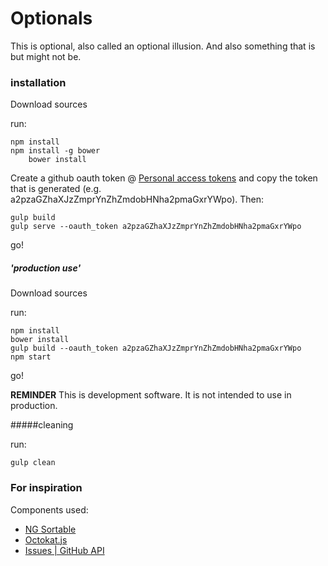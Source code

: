 Optionals
=========

This is optional, also called an optional illusion. And also something that is but might not be.

### installation

Download sources

run:

	npm install
	npm install -g bower
        bower install
    
  Create a github oauth token @ [Personal access tokens](https://github.com/settings/applications) and copy the token that is generated (e.g. a2pzaGZhaXJzZmprYnZhZmdobHNha2pmaGxrYWpo). Then:
	
	gulp build
	gulp serve --oauth_token a2pzaGZhaXJzZmprYnZhZmdobHNha2pmaGxrYWpo

go!

##### 'production use'

Download sources

run:

	npm install
    bower install
    gulp build --oauth_token a2pzaGZhaXJzZmprYnZhZmdobHNha2pmaGxrYWpo
	npm start
  
go!

**REMINDER**
This is development software. It is not intended to use in production.

#####cleaning

run:

	gulp clean


### For inspiration
Components used:

* [NG Sortable](https://github.com/a5hik/ng-sortable)
* [Octokat.js](https://github.com/philschatz/octokat.js)
* [Issues | GitHub API](https://developer.github.com/v3/issues/)

